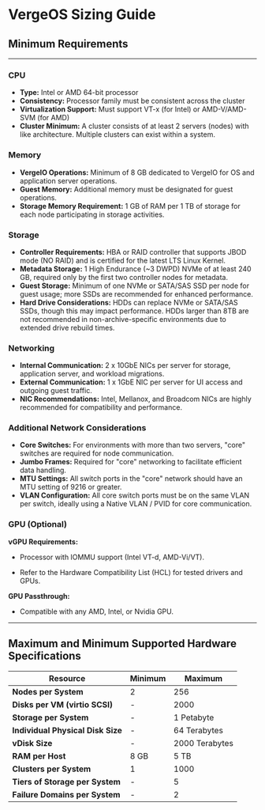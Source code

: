 # VergeOS Sizing Guide 

## Minimum Requirements
---
### CPU
- **Type:** Intel or AMD 64-bit processor
- **Consistency:** Processor family must be consistent across the cluster
- **Virtualization Support:** Must support VT-x (for Intel) or AMD-V/AMD-SVM (for AMD)
- **Cluster Minimum:** A cluster consists of at least 2 servers (nodes) with like architecture. Multiple clusters can exist within a system.

### Memory
- **VergeIO Operations:** Minimum of 8 GB dedicated to VergeIO for OS and application server operations.
- **Guest Memory:** Additional memory must be designated for guest operations.
- **Storage Memory Requirement:** 1 GB of RAM per 1 TB of storage for each node participating in storage activities.

### Storage
- **Controller Requirements:** HBA or RAID controller that supports JBOD mode (NO RAID) and is certified for the latest LTS Linux Kernel.
- **Metadata Storage:** 1 High Endurance (~3 DWPD) NVMe of at least 240 GB, required only by the first two controller nodes for metadata.
- **Guest Storage:** Minimum of one NVMe or SATA/SAS SSD per node for guest usage; more SSDs are recommended for enhanced performance.
- **Hard Drive Considerations:** HDDs can replace NVMe or SATA/SAS SSDs, though this may impact performance. HDDs larger than 8TB are not recommended in non-archive-specific environments due to extended drive rebuild times.

### Networking
- **Internal Communication:** 2 x 10GbE NICs per server for storage, application server, and workload migrations.
- **External Communication:** 1 x 1GbE NIC per server for UI access and outgoing guest traffic.
- **NIC Recommendations:** Intel, Mellanox, and Broadcom NICs are highly recommended for compatibility and performance.

### Additional Network Considerations
- **Core Switches:** For environments with more than two servers, "core" switches are required for node communication.
- **Jumbo Frames:** Required for "core" networking to facilitate efficient data handling.
- **MTU Settings:** All switch ports in the "core" network should have an MTU setting of 9216 or greater.
- **VLAN Configuration:** All core switch ports must be on the same VLAN per switch, ideally using a Native VLAN / PVID for core communication.

### GPU (Optional)
**vGPU Requirements:**

  - Processor with IOMMU support (Intel VT-d, AMD-Vi/VT).

  - Refer to the Hardware Compatibility List (HCL) for tested drivers and GPUs.

**GPU Passthrough:**

  - Compatible with any AMD, Intel, or Nvidia GPU.

---

## Maximum and Minimum Supported Hardware Specifications

| Resource                          | Minimum          | Maximum        |
|-----------------------------------|------------------|----------------|
| **Nodes per System**              | 2                | 256            |
| **Disks per VM (virtio SCSI)**    | -                | 2000           |
| **Storage per System**            | -                | 1 Petabyte     |
| **Individual Physical Disk Size** | -                | 64 Terabytes   |
| **vDisk Size**                    | -                | 2000 Terabytes |
| **RAM per Host**                  | 8 GB             | 5 TB           |
| **Clusters per System**           | 1                | 1000           |
| **Tiers of Storage per System**   | -                | 5              |
| **Failure Domains per System**    | -                | 2              |